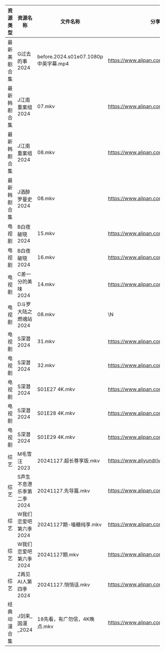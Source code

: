 | 资源类型   | 资源名称            | 文件名称                             | 分享链接                                      | 更新时间                |
| ------ | --------------- | -------------------------------- | ----------------------------------------- | ------------------- |
| 最新美剧合集 | G过去的事2024       | before.2024.s01e07.1080p中英字幕.mp4 | https://www.alipan.com/s/bz2KqfLQeN3      | 2024-11-27 18:05:31 |
| 最新韩剧合集 | J江南重案组2024      | 07.mkv                           | https://www.alipan.com/s/mT5XgaydgoS      | 2024-11-27 18:05:46 |
| 最新韩剧合集 | J江南重案组2024      | 08.mkv                           | https://www.alipan.com/s/mT5XgaydgoS      | 2024-11-27 18:05:46 |
| 最新韩剧合集 | J酒醉罗曼史2024      | 08.mkv                           | https://www.alipan.com/s/NCnyAs2UUuM      | 2024-11-27 00:05:57 |
| 电视剧    | B白夜破晓2024       | 15.mkv                           | https://www.alipan.com/s/1CH4Gu47Hq3      | 2024-11-27 14:05:12 |
| 电视剧    | B白夜破晓2024       | 16.mkv                           | https://www.alipan.com/s/1CH4Gu47Hq3      | 2024-11-27 14:05:12 |
| 电视剧    | C差一分的美味2024     | 14.mkv                           | https://www.alipan.com/s/Giz84ZSJTNi      | 2024-11-27 14:05:18 |
| 电视剧    | D斗罗大陆之燃魂站2024   | 08.mkv                           | \N                                        | 2024-11-27 19:05:21 |
| 电视剧    | S深潜2024         | 31.mkv                           | https://www.alipan.com/s/mKzzNt5BcAW      | 2024-11-27 18:06:26 |
| 电视剧    | S深潜2024         | 32.mkv                           | https://www.alipan.com/s/mKzzNt5BcAW      | 2024-11-27 18:06:25 |
| 电视剧    | S深潜2024         | S01E27 4K.mkv                    | https://www.alipan.com/s/mKzzNt5BcAW      | 2024-11-27 00:06:25 |
| 电视剧    | S深潜2024         | S01E28 4K.mkv                    | https://www.alipan.com/s/mKzzNt5BcAW      | 2024-11-27 00:06:24 |
| 电视剧    | S深潜2024         | S01E29 4K.mkv                    | https://www.alipan.com/s/mKzzNt5BcAW      | 2024-11-27 00:06:24 |
| 综艺     | M毛雪汪2023        | 20241127.超长尊享版.mkv               | https://www.aliyundrive.com/s/asPqfgPRqAg | 2024-11-27 14:07:25 |
| 综艺     | S声生不息港乐季第二季2024 | 20241127.先导篇.mkv                 | https://www.alipan.com/s/UNcuH6NR3w3      | 2024-11-27 14:07:59 |
| 综艺     | W我们恋爱吧第六季2024   | 20241127期-嗑糖纯享.mkv               | https://www.alipan.com/s/t2J6m3nj1EP      | 2024-11-27 14:08:10 |
| 综艺     | W我们恋爱吧第六季2024   | 20241127期.mkv                    | https://www.alipan.com/s/t2J6m3nj1EP      | 2024-11-27 14:08:10 |
| 综艺     | Z再见AI人第四季2024   | 20241127.悄悄话.mkv                 | https://www.alipan.com/s/x547zMqipVp      | 2024-11-27 14:08:36 |
| 经典动漫合集 | J剑来_国漫_2024     | 18先看，有广勿信，4K晚点.mkv               | https://www.alipan.com/s/ZXDbEYyKrjr      | 2024-11-27 19:05:47 |
